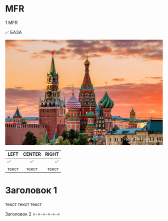 # MFR
1 MFR

:white_check_mark: БАЗА

![Red street](https://github.com/ComradePartoz/MFR/blob/main/Kreml.jpg)

| LEFT | CENTER | RIGHT |
|----------------|:---------:|----------------:|
| :white_check_mark: | :white_check_mark: | :white_check_mark: |
| текст | текст | текст |

Заголовок 1
===========
текст
текст
текст

Заголовок 2
=-=-=-=-=-=
